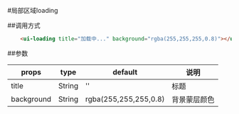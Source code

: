 #局部区域loading

##调用方式

```html
    <ui-loading title="加载中..." background="rgba(255,255,255,0.8)"></ui-loading>
```

##参数

props       |  type    | default  |  说明
------------|----------|----------|----------
title       | String   | ''       |  标题
background  | String   | rgba(255,255,255,0.8) |  背景蒙层颜色